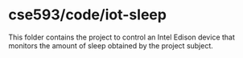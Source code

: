 # cse593/code/iot-sleep
This folder contains the project to control an Intel Edison device that monitors the amount of sleep obtained by the project subject.
